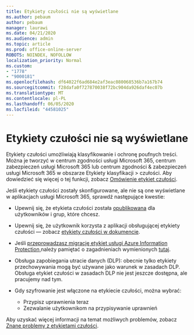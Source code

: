```yaml
---
title: Etykiety czułości nie są wyświetlane
ms.author: pebaum
author: pebaum
manager: laurawi
ms.date: 04/21/2020
ms.audience: admin
ms.topic: article
ms.prod: office-online-server
ROBOTS: NOINDEX, NOFOLLOW
localization_priority: Normal
ms.custom:
- "1778"
- "9000181"
ms.openlocfilehash: df64022f6ad684e2af3eac080068536b7a167b74
ms.sourcegitcommit: f28dafa0f727870038f72bc904da926daf4ec07b
ms.translationtype: MT
ms.contentlocale: pl-PL
ms.lasthandoff: 06/05/2020
ms.locfileid: "44581025"
---
```

# <a name="sensitivity-labels-not-appearing"></a>Etykiety czułości nie są wyświetlane

Etykiety czułości umożliwiają klasyfikowanie i ochronę poufnych treści. Można je tworzyć w centrum zgodności usługi Microsoft 365, centrum zabezpieczeń usługi Microsoft 365 lub centrum zgodności & zabezpieczeń usługi Microsoft 365 w obszarze Etykiety klasyfikacji > czułości. Aby dowiedzieć się więcej o tej funkcji, zobacz [Omówienie etykiet czułości](https://docs.microsoft.com/microsoft-365/compliance/sensitivity-labels).

Jeśli etykiety czułości zostały skonfigurowane, ale nie są one wyświetlane w aplikacjach usługi Microsoft 365, sprawdź następujące kwestie:

- Upewnij się, że etykieta czułości została [opublikowana](https://docs.microsoft.com/microsoft-365/compliance/sensitivity-labels#what-label-policies-can-do) dla użytkowników i grup, które chcesz.

- Upewnij się, że użytkownik korzysta z aplikacji obsługującej etykiety czułości — zobacz [etykiety czułości w dokumencie](https://support.office.com/article/apply-sensitivity-labels-to-your-documents-and-email-within-office-2f96e7cd-d5a4-403b-8bd7-4cc636bae0f9?#bkmk_whereavailable).

- Jeśli [przeprowadzasz migrację etykiet usługi Azure Information Protection,](https://docs.microsoft.com/azure/information-protection/configure-policy-migrate-labels)należy pamiętać o zagadnieniach wymienionych [tutaj](https://docs.microsoft.com/azure/information-protection/configure-policy-migrate-labels#considerations-for-unified-labels).

- Obsługa zapobiegania utracie danych (DLP): obecnie tylko etykiety przechowywania mogą być używane jako warunek w zasadach DLP.  Obsługa etykiet czułości w zasadach DLP nie jest jeszcze dostępna, ale pracujemy nad tym.

- Gdy szyfrowanie jest włączone na etykiecie czułości, można wybrać:
    - Przypisz uprawnienia teraz
    - Zezwalanie użytkownikom na przypisywanie uprawnień


Aby uzyskać więcej informacji na temat możliwych problemów, zobacz [Znane problemy z etykietami czułości](https://support.office.com/article/known-issues-with-sensitivity-labels-in-office-b169d687-2bbd-4e21-a440-7da1b2743edc).